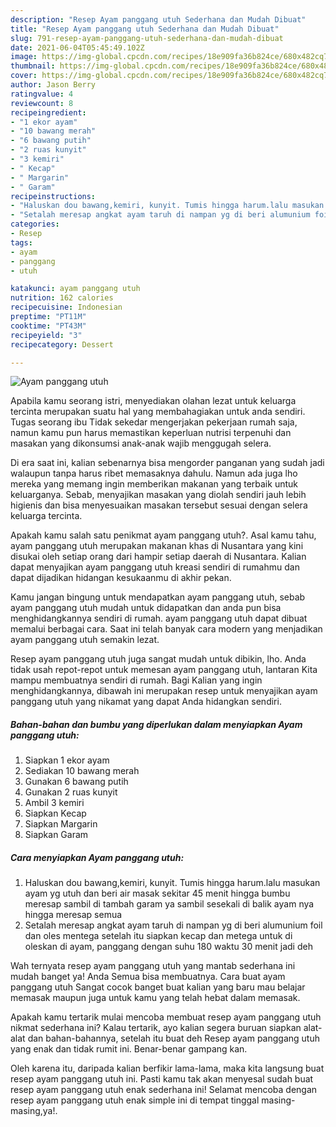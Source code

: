 ```yaml
---
description: "Resep Ayam panggang utuh Sederhana dan Mudah Dibuat"
title: "Resep Ayam panggang utuh Sederhana dan Mudah Dibuat"
slug: 791-resep-ayam-panggang-utuh-sederhana-dan-mudah-dibuat
date: 2021-06-04T05:45:49.102Z
image: https://img-global.cpcdn.com/recipes/18e909fa36b824ce/680x482cq70/ayam-panggang-utuh-foto-resep-utama.jpg
thumbnail: https://img-global.cpcdn.com/recipes/18e909fa36b824ce/680x482cq70/ayam-panggang-utuh-foto-resep-utama.jpg
cover: https://img-global.cpcdn.com/recipes/18e909fa36b824ce/680x482cq70/ayam-panggang-utuh-foto-resep-utama.jpg
author: Jason Berry
ratingvalue: 4
reviewcount: 8
recipeingredient:
- "1 ekor ayam"
- "10 bawang merah"
- "6 bawang putih"
- "2 ruas kunyit"
- "3 kemiri"
- " Kecap"
- " Margarin"
- " Garam"
recipeinstructions:
- "Haluskan dou bawang,kemiri, kunyit. Tumis hingga harum.lalu masukan ayam yg utuh dan beri air masak sekitar 45 menit hingga bumbu meresap sambil di tambah garam ya sambil sesekali di balik ayam nya hingga meresap semua"
- "Setalah meresap angkat ayam taruh di nampan yg di beri alumunium foil dan oles mentega setelah itu siapkan kecap dan metega untuk di oleskan di ayam, panggang dengan suhu 180 waktu 30 menit jadi deh"
categories:
- Resep
tags:
- ayam
- panggang
- utuh

katakunci: ayam panggang utuh 
nutrition: 162 calories
recipecuisine: Indonesian
preptime: "PT11M"
cooktime: "PT43M"
recipeyield: "3"
recipecategory: Dessert

---
```



![Ayam panggang utuh](https://img-global.cpcdn.com/recipes/18e909fa36b824ce/680x482cq70/ayam-panggang-utuh-foto-resep-utama.jpg)

Apabila kamu seorang istri, menyediakan olahan lezat untuk keluarga tercinta merupakan suatu hal yang membahagiakan untuk anda sendiri. Tugas seorang ibu Tidak sekedar mengerjakan pekerjaan rumah saja, namun kamu pun harus memastikan keperluan nutrisi terpenuhi dan masakan yang dikonsumsi anak-anak wajib menggugah selera.

Di era  saat ini, kalian sebenarnya bisa mengorder panganan yang sudah jadi walaupun tanpa harus ribet memasaknya dahulu. Namun ada juga lho mereka yang memang ingin memberikan makanan yang terbaik untuk keluarganya. Sebab, menyajikan masakan yang diolah sendiri jauh lebih higienis dan bisa menyesuaikan masakan tersebut sesuai dengan selera keluarga tercinta. 



Apakah kamu salah satu penikmat ayam panggang utuh?. Asal kamu tahu, ayam panggang utuh merupakan makanan khas di Nusantara yang kini disukai oleh setiap orang dari hampir setiap daerah di Nusantara. Kalian dapat menyajikan ayam panggang utuh kreasi sendiri di rumahmu dan dapat dijadikan hidangan kesukaanmu di akhir pekan.

Kamu jangan bingung untuk mendapatkan ayam panggang utuh, sebab ayam panggang utuh mudah untuk didapatkan dan anda pun bisa menghidangkannya sendiri di rumah. ayam panggang utuh dapat dibuat memalui berbagai cara. Saat ini telah banyak cara modern yang menjadikan ayam panggang utuh semakin lezat.

Resep ayam panggang utuh juga sangat mudah untuk dibikin, lho. Anda tidak usah repot-repot untuk memesan ayam panggang utuh, lantaran Kita mampu membuatnya sendiri di rumah. Bagi Kalian yang ingin menghidangkannya, dibawah ini merupakan resep untuk menyajikan ayam panggang utuh yang nikamat yang dapat Anda hidangkan sendiri.

<!--inarticleads1-->

##### Bahan-bahan dan bumbu yang diperlukan dalam menyiapkan Ayam panggang utuh:

1. Siapkan 1 ekor ayam
1. Sediakan 10 bawang merah
1. Gunakan 6 bawang putih
1. Gunakan 2 ruas kunyit
1. Ambil 3 kemiri
1. Siapkan  Kecap
1. Siapkan  Margarin
1. Siapkan  Garam




<!--inarticleads2-->

##### Cara menyiapkan Ayam panggang utuh:

1. Haluskan dou bawang,kemiri, kunyit. Tumis hingga harum.lalu masukan ayam yg utuh dan beri air masak sekitar 45 menit hingga bumbu meresap sambil di tambah garam ya sambil sesekali di balik ayam nya hingga meresap semua
1. Setalah meresap angkat ayam taruh di nampan yg di beri alumunium foil dan oles mentega setelah itu siapkan kecap dan metega untuk di oleskan di ayam, panggang dengan suhu 180 waktu 30 menit jadi deh




Wah ternyata resep ayam panggang utuh yang mantab sederhana ini mudah banget ya! Anda Semua bisa membuatnya. Cara buat ayam panggang utuh Sangat cocok banget buat kalian yang baru mau belajar memasak maupun juga untuk kamu yang telah hebat dalam memasak.

Apakah kamu tertarik mulai mencoba membuat resep ayam panggang utuh nikmat sederhana ini? Kalau tertarik, ayo kalian segera buruan siapkan alat-alat dan bahan-bahannya, setelah itu buat deh Resep ayam panggang utuh yang enak dan tidak rumit ini. Benar-benar gampang kan. 

Oleh karena itu, daripada kalian berfikir lama-lama, maka kita langsung buat resep ayam panggang utuh ini. Pasti kamu tak akan menyesal sudah buat resep ayam panggang utuh enak sederhana ini! Selamat mencoba dengan resep ayam panggang utuh enak simple ini di tempat tinggal masing-masing,ya!.

